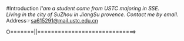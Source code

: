 #Introduction
*I'am a student come from USTC majoring in SSE.*  
*Living in the city of SuZhou in JiangSu provence.*
*Contact me by email.*
Address☞[sa615291@mail.ustc.edu.cn](sa615291@mail.ustc.edu.cn)  

O=======||=============================>